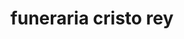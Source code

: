 ---
title: "funeraria cristo rey"
url: /puerto-la-cruz/funeraria-cristo-rey/
shop: directores de funerarias
---